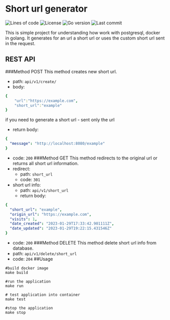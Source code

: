 # Short url generator

![Lines of code](https://img.shields.io/tokei/lines/github/gudimz/urlshortener)
![License](https://img.shields.io/github/license/gudimz/urlShortener)
![Go version](https://img.shields.io/github/go-mod/go-version/gudimz/urlshortener)
![Last commit](https://img.shields.io/github/last-commit/gudimz/urlshortener)

This is simple project for understanding how work with postgresql, docker in golang. It generates for an url a short url or uses 
the custom short url sent in the request.
## REST API
###Method POST
This method creates new short url.
- path: `api/v1/create/`
- body:
```yml
{
    "url":"https://example.com",
    "short_url":"example"
}
```
if you need to generate a short url - sent only the url
- return body:
```yml
{
  "message": "http://localhost:8080/example"
}
```
- code: `200`
###Method GET
This method redirects to the original url or returns all short url information.
- redirect:
  - path: `short_url`
  - code: `301`
- short url info:
    - path: `api/v1/short_url`
    - return body:
```yml
{
  "short_url": "example",
  "origin_url": "https://example.com",
  "visits": 1,
  "date_created": "2023-01-29T17:33:42.901111Z",
  "date_updated": "2023-01-29T19:22:15.431546Z"
}
```
- code: `200`
###Method DELETE
This method delete short url info from database.
- path: `api/v1/delete/short_url`
- code: `204`
##Usage
```shell
#build docker image
make build

#run the application
make run

# test application into container
make test

#stop the application
make stop
```